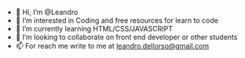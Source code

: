 - 👋 Hi, I’m @Leandro
- 👀 I’m interested in Coding and free resources for learn to code
- 🌱 I’m currently learning HTML/CSS/JAVASCRIPT
- 💞️ I’m looking to collaborate on front end developer or other students
- 📫 For reach me write to me at leandro.dellorso@gmail.com

<!---
LDEBEAR/LDEBEAR is a ✨ special ✨ repository because its `README.md` (this file) appears on your GitHub profile.
You can click the Preview link to take a look at your changes.
--->
